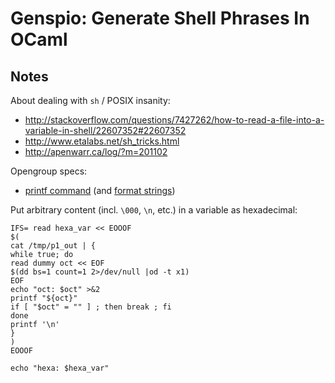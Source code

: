 Genspio: Generate Shell Phrases In OCaml
========================================


## Notes

About dealing with `sh` / POSIX insanity:

- <http://stackoverflow.com/questions/7427262/how-to-read-a-file-into-a-variable-in-shell/22607352#22607352>
- <http://www.etalabs.net/sh_tricks.html> 
- <http://apenwarr.ca/log/?m=201102>

Opengroup specs:

- [printf command](http://pubs.opengroup.org/onlinepubs/9699919799/utilities/printf.html)
  (and
  [format strings](http://pubs.opengroup.org/onlinepubs/9699919799/basedefs/V1_chap05.html#tag_05))


Put arbitrary content (incl. `\000`, `\n`, etc.) in a variable as hexadecimal:

```shell
IFS= read hexa_var << EOOOF
$(
cat /tmp/p1_out | {
while true; do
read dummy oct << EOF
$(dd bs=1 count=1 2>/dev/null |od -t x1)
EOF
echo "oct: $oct" >&2
printf "${oct}"
if [ "$oct" = "" ] ; then break ; fi
done
printf '\n'
}
)
EOOOF

echo "hexa: $hexa_var"
```


